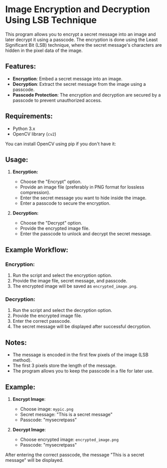 # Image Encryption and Decryption Using LSB Technique

This program allows you to encrypt a secret message into an image and later decrypt it using a passcode. The encryption is done using the Least Significant Bit (LSB) technique, where the secret message's characters are hidden in the pixel data of the image.

## Features:
- **Encryption**: Embed a secret message into an image.
- **Decryption**: Extract the secret message from the image using a passcode.
- **Passcode Protection**: The encryption and decryption are secured by a passcode to prevent unauthorized access.

## Requirements:
- Python 3.x
- OpenCV library (`cv2`)

You can install OpenCV using pip if you don't have it:

## Usage:

1. **Encryption:**
   - Choose the "Encrypt" option.
   - Provide an image file (preferably in PNG format for lossless compression).
   - Enter the secret message you want to hide inside the image.
   - Enter a passcode to secure the encryption.

2. **Decryption:**
   - Choose the "Decrypt" option.
   - Provide the encrypted image file.
   - Enter the passcode to unlock and decrypt the secret message.

## Example Workflow:

### Encryption:
1. Run the script and select the encryption option.
2. Provide the image file, secret message, and passcode.
3. The encrypted image will be saved as `encrypted_image.png`.

### Decryption:
1. Run the script and select the decryption option.
2. Provide the encrypted image file.
3. Enter the correct passcode.
4. The secret message will be displayed after successful decryption.

## Notes:
- The message is encoded in the first few pixels of the image (LSB method).
- The first 3 pixels store the length of the message.
- The program allows you to keep the passcode in a file for later use.

## Example:
1. **Encrypt Image**:
   - Choose image: `mypic.png`
   - Secret message: "This is a secret message"
   - Passcode: "mysecretpass"

2. **Decrypt Image**:
   - Choose encrypted image: `encrypted_image.png`
   - Passcode: "mysecretpass"

After entering the correct passcode, the message "This is a secret message" will be displayed.


